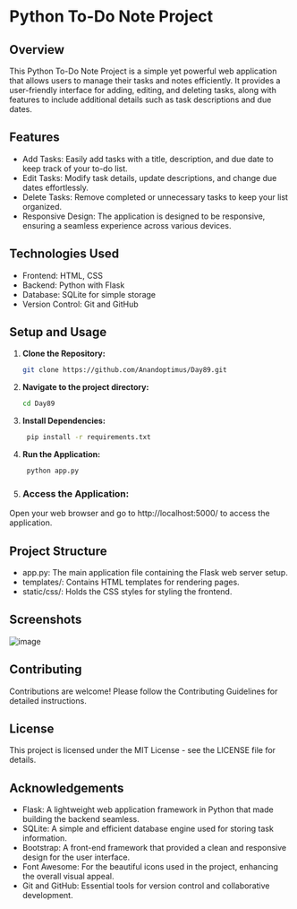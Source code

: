 # Python To-Do Note Project
## Overview
This Python To-Do Note Project is a simple yet powerful web application that allows users to manage their tasks and notes efficiently. It provides a user-friendly interface for adding, editing, and deleting tasks, along with features to include additional details such as task descriptions and due dates.

## Features
+ Add Tasks: Easily add tasks with a title, description, and due date to keep track of your to-do list.
+ Edit Tasks: Modify task details, update descriptions, and change due dates effortlessly.
+ Delete Tasks: Remove completed or unnecessary tasks to keep your list organized.
+ Responsive Design: The application is designed to be responsive, ensuring a seamless experience across various devices.

## Technologies Used
+ Frontend: HTML, CSS
+ Backend: Python with Flask
+ Database: SQLite for simple storage
+ Version Control: Git and GitHub

## Setup and Usage
1. **Clone the Repository:**
    ```bash
    git clone https://github.com/Anandoptimus/Day89.git
    ```
    
2. **Navigate to the project directory:**
    ```bash
    cd Day89
    ```

3. **Install Dependencies:**
   ```bash
    pip install -r requirements.txt
    ```

4. **Run the Application:**
   ```bash
    python app.py
    ```
   
5. ### Access the Application:
  Open your web browser and go to http://localhost:5000/ to access the application.

## Project Structure
+ app.py: The main application file containing the Flask web server setup.
+ templates/: Contains HTML templates for rendering pages.
+ static/css/: Holds the CSS styles for styling the frontend.

## Screenshots

![image](https://github.com/Anandoptimus/Day89/assets/101982906/ec62ed5e-07cd-46fc-8e64-22289254cb70)

## Contributing
Contributions are welcome! Please follow the Contributing Guidelines for detailed instructions.

## License
This project is licensed under the MIT License - see the LICENSE file for details.

## Acknowledgements
+ Flask: A lightweight web application framework in Python that made building the backend seamless.
+ SQLite: A simple and efficient database engine used for storing task information.
+ Bootstrap: A front-end framework that provided a clean and responsive design for the user interface.
+ Font Awesome: For the beautiful icons used in the project, enhancing the overall visual appeal.
+ Git and GitHub: Essential tools for version control and collaborative development.
